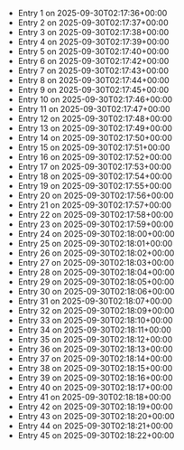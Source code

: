 - Entry 1 on 2025-09-30T02:17:36+00:00
- Entry 2 on 2025-09-30T02:17:37+00:00
- Entry 3 on 2025-09-30T02:17:38+00:00
- Entry 4 on 2025-09-30T02:17:39+00:00
- Entry 5 on 2025-09-30T02:17:40+00:00
- Entry 6 on 2025-09-30T02:17:42+00:00
- Entry 7 on 2025-09-30T02:17:43+00:00
- Entry 8 on 2025-09-30T02:17:44+00:00
- Entry 9 on 2025-09-30T02:17:45+00:00
- Entry 10 on 2025-09-30T02:17:46+00:00
- Entry 11 on 2025-09-30T02:17:47+00:00
- Entry 12 on 2025-09-30T02:17:48+00:00
- Entry 13 on 2025-09-30T02:17:49+00:00
- Entry 14 on 2025-09-30T02:17:50+00:00
- Entry 15 on 2025-09-30T02:17:51+00:00
- Entry 16 on 2025-09-30T02:17:52+00:00
- Entry 17 on 2025-09-30T02:17:53+00:00
- Entry 18 on 2025-09-30T02:17:54+00:00
- Entry 19 on 2025-09-30T02:17:55+00:00
- Entry 20 on 2025-09-30T02:17:56+00:00
- Entry 21 on 2025-09-30T02:17:57+00:00
- Entry 22 on 2025-09-30T02:17:58+00:00
- Entry 23 on 2025-09-30T02:17:59+00:00
- Entry 24 on 2025-09-30T02:18:00+00:00
- Entry 25 on 2025-09-30T02:18:01+00:00
- Entry 26 on 2025-09-30T02:18:02+00:00
- Entry 27 on 2025-09-30T02:18:03+00:00
- Entry 28 on 2025-09-30T02:18:04+00:00
- Entry 29 on 2025-09-30T02:18:05+00:00
- Entry 30 on 2025-09-30T02:18:06+00:00
- Entry 31 on 2025-09-30T02:18:07+00:00
- Entry 32 on 2025-09-30T02:18:09+00:00
- Entry 33 on 2025-09-30T02:18:10+00:00
- Entry 34 on 2025-09-30T02:18:11+00:00
- Entry 35 on 2025-09-30T02:18:12+00:00
- Entry 36 on 2025-09-30T02:18:13+00:00
- Entry 37 on 2025-09-30T02:18:14+00:00
- Entry 38 on 2025-09-30T02:18:15+00:00
- Entry 39 on 2025-09-30T02:18:16+00:00
- Entry 40 on 2025-09-30T02:18:17+00:00
- Entry 41 on 2025-09-30T02:18:18+00:00
- Entry 42 on 2025-09-30T02:18:19+00:00
- Entry 43 on 2025-09-30T02:18:20+00:00
- Entry 44 on 2025-09-30T02:18:21+00:00
- Entry 45 on 2025-09-30T02:18:22+00:00
